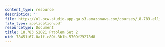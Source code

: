 ```yaml
---
content_type: resource
description: ''
file: https://ol-ocw-studio-app-qa.s3.amazonaws.com/courses/18-783-elliptic-curves-spring-2021/784511670a1fc89f3b1b5709f29278d8_MIT18_783S21_PS2.pdf
file_type: application/pdf
resourcetype: Document
title: 18.783 S2021 Problem Set 2
uid: 78451167-0a1f-c89f-3b1b-5709f29278d8
---
```

